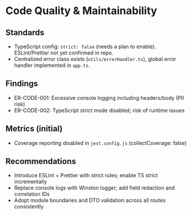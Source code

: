 # Code Quality & Maintainability

## Standards
- TypeScript config: `strict: false` (needs a plan to enable). ESLint/Prettier not yet confirmed in repo.
- Centralized error class exists (`utils/errorHandler.ts`), global error handler implemented in `app.ts`.

## Findings
- ER-CODE-001: Excessive console logging including headers/body (PII risk)
- ER-CODE-002: TypeScript strict mode disabled; risk of runtime issues

## Metrics (initial)
- Coverage reporting disabled in `jest.config.js` (collectCoverage: false)

## Recommendations
- Introduce ESLint + Prettier with strict rules; enable TS strict incrementally
- Replace console logs with Winston logger; add field redaction and correlation IDs
- Adopt module boundaries and DTO validation across all routes consistently

